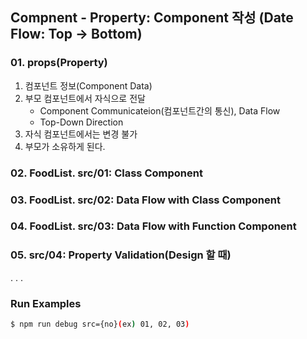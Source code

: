 ## Compnent - Property: Component 작성 (Date Flow: Top -> Bottom)


### 01. props(Property)
1. 컴포넌트 정보(Component Data)
2. 부모 컴포넌트에서 자식으로 전달
    - Component Communicateion(컴포넌트간의 통신), Data Flow
    - Top-Down Direction
3. 자식 컴포넌트에서는 변경 불가
4. 부모가 소유하게 된다.

### 02. FoodList. src/01: Class Component
### 03. FoodList. src/02: Data Flow with Class Component
### 04. FoodList. src/03: Data Flow with Function Component
### 05. src/04: Property Validation(Design 할 때)

.
.
.
### Run Examples
```bash
$ npm run debug src={no}(ex) 01, 02, 03)
```



